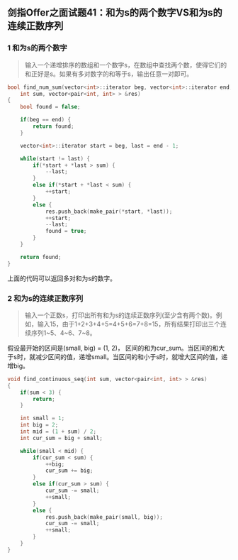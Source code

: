 ## 剑指Offer之面试题41：和为s的两个数字VS和为s的连续正数序列

### 1 和为s的两个数字

> 输入一个递增排序的数组和一个数字s，在数组中查找两个数，使得它们的和正好是s。如果有多对数字的和等于s，输出任意一对即可。

``` C++
bool find_num_sum(vector<int>::iterator beg, vector<int>::iterator end, 
	int sum, vector<pair<int, int> > &res)
{
	bool found = false;

	if(beg == end) {
		return found;
	}

	vector<int>::iterator start = beg, last = end - 1;

	while(start != last) {
		if(*start + *last > sum) {
			--last;
		}
		else if(*start + *last < sum) {
			++start;
		}
		else {
			res.push_back(make_pair(*start, *last));
			++start;
			--last;
			found = true;
		}
	}

	return found;
}
```

上面的代码可以返回多对和为s的数字。

### 2 和为s的连续正数序列

> 输入一个正数s，打印出所有和为s的连续正数序列(至少含有两个数)。例如，输入15，由于1+2+3+4+5=4+5+6=7+8=15，所有结果打印出三个连续序列1~5、4~6、7~8。

假设最开始的区间是(small, big) = (1, 2)， 区间的和为cur_sum。当区间的和大于s时，就减少区间的值，递增small。当区间的和小于s时，就增大区间的值，递增big。 

``` C++
void find_continuous_seq(int sum, vector<pair<int, int> > &res)
{
	if(sum < 3) {
		return;
	}

	int small = 1;
	int big = 2;
	int mid = (1 + sum) / 2;
	int cur_sum = big + small;

	while(small < mid) {
		if(cur_sum < sum) {
			++big;
			cur_sum += big;
		}
		else if(cur_sum > sum) {
			cur_sum -= small;
			++small;
		}
		else {
			res.push_back(make_pair(small, big));
			cur_sum -= small;
			++small;
		}
	}
}
```
